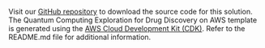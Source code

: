 Visit our [GitHub repository][source] to download the source code for this solution. The Quantum Computing Exploration for Drug Discovery on AWS template is generated using the [AWS Cloud Development Kit (CDK)][cdk]. Refer to the README.md file for additional information.

[source]: https://github.com/awslabs/quantum-computing-exploration-for-drug-discovery-on-aws
[cdk]: http://aws.amazon.com/cdk/
[template-url]: ./deployment.md